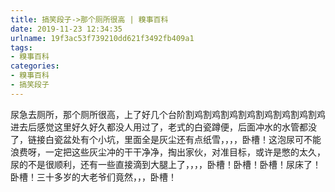 ```yaml
---
title: 搞笑段子->那个厕所很高 | 糗事百科
date: 2019-11-23 12:34:35
urlname: 19f3ac53f739210dd621f3492fb409a1
tags: 
- 糗事百科
categories:
- 糗事百科
- 搞笑段子
---
```

尿急去厕所，那个厕所很高，上了好几个台阶割鸡割鸡割鸡割鸡割鸡割鸡割鸡割鸡进去后感觉这里好久好久都没人用过了，老式的白瓷蹲便，后面冲水的水管都没了，链接白瓷盆处有个小坑，里面全是灰尘还有点纸雪，，，，卧槽！这泡尿可不能浪费呀，一定把这些灰尘冲的干干净净，掏出家伙，对准目标，或许是憋的太久，尿的不是很顺利，还有一些直接滴到大腿上了，，，，卧槽！卧槽！卧槽！尿床了！卧槽！三十多岁的大老爷们竟然，，，卧槽！


